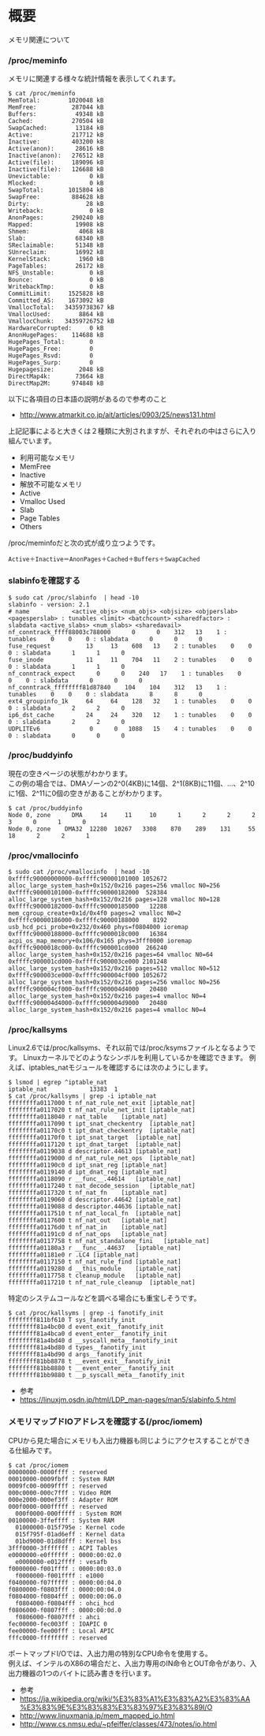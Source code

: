 # 概要
メモリ関連について

### /proc/meminfo
メモリに関連する様々な統計情報を表示してくれます。
```
$ cat /proc/meminfo 
MemTotal:        1020048 kB
MemFree:          287044 kB
Buffers:           49348 kB
Cached:           270504 kB
SwapCached:        13184 kB
Active:           217712 kB
Inactive:         403200 kB
Active(anon):      28616 kB
Inactive(anon):   276512 kB
Active(file):     189096 kB
Inactive(file):   126688 kB
Unevictable:           0 kB
Mlocked:               0 kB
SwapTotal:       1015804 kB
SwapFree:         884628 kB
Dirty:                28 kB
Writeback:             0 kB
AnonPages:        290240 kB
Mapped:            19908 kB
Shmem:              4068 kB
Slab:              68340 kB
SReclaimable:      51348 kB
SUnreclaim:        16992 kB
KernelStack:        1960 kB
PageTables:        26172 kB
NFS_Unstable:          0 kB
Bounce:                0 kB
WritebackTmp:          0 kB
CommitLimit:     1525828 kB
Committed_AS:    1673092 kB
VmallocTotal:   34359738367 kB
VmallocUsed:        8864 kB
VmallocChunk:   34359726752 kB
HardwareCorrupted:     0 kB
AnonHugePages:    114688 kB
HugePages_Total:       0
HugePages_Free:        0
HugePages_Rsvd:        0
HugePages_Surp:        0
Hugepagesize:       2048 kB
DirectMap4k:       73664 kB
DirectMap2M:      974848 kB
```

以下に各項目の日本語の説明があるので参考のこと
- http://www.atmarkit.co.jp/ait/articles/0903/25/news131.html


上記記事によると大きくは２種類に大別されますが、それぞれの中はさらに入り組んでいます。
- 利用可能なメモリ
 - MemFree
 - Inactive
- 解放不可能なメモリ
 - Active
 - Vmalloc Used
 - Slab
 - Page Tables
 - Others

/proc/meminfoだと次の式が成り立つようです。
```
Active＋Inactive＝AnonPages＋Cached＋Buffers＋SwapCached
```

### slabinfoを確認する
```
$ sudo cat /proc/slabinfo  | head -10
slabinfo - version: 2.1
# name            <active_objs> <num_objs> <objsize> <objperslab> <pagesperslab> : tunables <limit> <batchcount> <sharedfactor> : slabdata <active_slabs> <num_slabs> <sharedavail>
nf_conntrack_ffff88003c788000      0      0    312   13    1 : tunables    0    0    0 : slabdata      0      0      0
fuse_request          13     13    608   13    2 : tunables    0    0    0 : slabdata      1      1      0
fuse_inode            11     11    704   11    2 : tunables    0    0    0 : slabdata      1      1      0
nf_conntrack_expect      0      0    240   17    1 : tunables    0    0    0 : slabdata      0      0      0
nf_conntrack_ffffffff81d87840    104    104    312   13    1 : tunables    0    0    0 : slabdata      8      8      0
ext4_groupinfo_1k     64     64    128   32    1 : tunables    0    0    0 : slabdata      2      2      0
ip6_dst_cache         24     24    320   12    1 : tunables    0    0    0 : slabdata      2      2      0
UDPLITEv6              0      0   1088   15    4 : tunables    0    0    0 : slabdata      0      0      0
```

### /proc/buddyinfo
現在の空きページの状態がわかります。  
この例の場合では、DMAゾーンの2^0(4KB)に14個、2^1(8KB)に11個、...、2^10に1個、2^11に0個の空きがあることがわかります。
```
$ cat /proc/buddyinfo 
Node 0, zone      DMA     14     11     10      1      2      2      2      3      0      1      0 
Node 0, zone    DMA32  12280  10267   3308    870    289    131     55     18      2      2      1 
```

### /proc/vmallocinfo
```
$ sudo cat /proc/vmallocinfo  | head -10
0xffffc90000000000-0xffffc90000101000 1052672 alloc_large_system_hash+0x152/0x216 pages=256 vmalloc N0=256
0xffffc90000101000-0xffffc90000182000  528384 alloc_large_system_hash+0x152/0x216 pages=128 vmalloc N0=128
0xffffc90000182000-0xffffc90000185000   12288 mem_cgroup_create+0x1d/0x4f0 pages=2 vmalloc N0=2
0xffffc90000186000-0xffffc90000188000    8192 usb_hcd_pci_probe+0x232/0x460 phys=f0804000 ioremap
0xffffc90000188000-0xffffc9000018c000   16384 acpi_os_map_memory+0x106/0x165 phys=3fff0000 ioremap
0xffffc9000018c000-0xffffc900001cd000  266240 alloc_large_system_hash+0x152/0x216 pages=64 vmalloc N0=64
0xffffc900001cd000-0xffffc900003ce000 2101248 alloc_large_system_hash+0x152/0x216 pages=512 vmalloc N0=512
0xffffc900003ce000-0xffffc900004cf000 1052672 alloc_large_system_hash+0x152/0x216 pages=256 vmalloc N0=256
0xffffc900004cf000-0xffffc900004d4000   20480 alloc_large_system_hash+0x152/0x216 pages=4 vmalloc N0=4
0xffffc900004d4000-0xffffc900004d9000   20480 alloc_large_system_hash+0x152/0x216 pages=4 vmalloc N0=4
```

### /proc/kallsyms
Linux2.6では/proc/kallsyms、それ以前では/proc/ksymsファイルとなるようです。
Linuxカーネルでどのようなシンボルを利用しているかを確認できます。
例えば、iptables_natモジュールを確認するには次のようにします。

```
$ lsmod | egrep ^iptable_nat
iptable_nat            13383  1 
$ cat /proc/kallsyms | grep -i iptable_nat
ffffffffa0117000 t nf_nat_rule_net_exit	[iptable_nat]
ffffffffa0117020 t nf_nat_rule_net_init	[iptable_nat]
ffffffffa0118040 r nat_table	[iptable_nat]
ffffffffa0117090 t ipt_snat_checkentry	[iptable_nat]
ffffffffa01170c0 t ipt_dnat_checkentry	[iptable_nat]
ffffffffa01170f0 t ipt_snat_target	[iptable_nat]
ffffffffa0117120 t ipt_dnat_target	[iptable_nat]
ffffffffa0119038 d descriptor.44613	[iptable_nat]
ffffffffa0119000 d nf_nat_rule_net_ops	[iptable_nat]
ffffffffa01190c0 d ipt_snat_reg	[iptable_nat]
ffffffffa0119140 d ipt_dnat_reg	[iptable_nat]
ffffffffa0118090 r __func__.44614	[iptable_nat]
ffffffffa0117240 t nat_decode_session	[iptable_nat]
ffffffffa0117320 t nf_nat_fn	[iptable_nat]
ffffffffa0119060 d descriptor.44642	[iptable_nat]
ffffffffa0119088 d descriptor.44636	[iptable_nat]
ffffffffa0117510 t nf_nat_local_fn	[iptable_nat]
ffffffffa0117600 t nf_nat_out	[iptable_nat]
ffffffffa01176d0 t nf_nat_in	[iptable_nat]
ffffffffa01191c0 d nf_nat_ops	[iptable_nat]
ffffffffa0117758 t nf_nat_standalone_fini	[iptable_nat]
ffffffffa01180a3 r __func__.44637	[iptable_nat]
ffffffffa01181e0 r .LC4	[iptable_nat]
ffffffffa0117150 t nf_nat_rule_find	[iptable_nat]
ffffffffa0119280 d __this_module	[iptable_nat]
ffffffffa0117758 t cleanup_module	[iptable_nat]
ffffffffa0117210 t nf_nat_rule_cleanup	[iptable_nat]
```

特定のシステムコールなどを調べる場合にも重宝しそうです。
```
$ cat /proc/kallsyms | grep -i fanotify_init
ffffffff811bf610 T sys_fanotify_init
ffffffff81a4bc00 d event_exit__fanotify_init
ffffffff81a4bca0 d event_enter__fanotify_init
ffffffff81a4bd40 d __syscall_meta__fanotify_init
ffffffff81a4bd80 d types__fanotify_init
ffffffff81a4bd90 d args__fanotify_init
ffffffff81bb8878 t __event_exit__fanotify_init
ffffffff81bb8880 t __event_enter__fanotify_init
ffffffff81bb9880 t __p_syscall_meta__fanotify_init
```

- 参考
 - https://linuxjm.osdn.jp/html/LDP_man-pages/man5/slabinfo.5.html


### メモリマップドIOアドレスを確認する(/proc/iomem)
CPUから見た場合にメモリも入出力機器も同じようにアクセスすることができる仕組みです。
```
$ cat /proc/iomem 
00000000-0000ffff : reserved
00010000-0009fbff : System RAM
0009fc00-0009ffff : reserved
000c0000-000c7fff : Video ROM
000e2000-000ef3ff : Adapter ROM
000f0000-000fffff : reserved
  000f0000-000fffff : System ROM
00100000-3ffeffff : System RAM
  01000000-015f795e : Kernel code
  015f795f-01ad6eff : Kernel data
  01bd9000-01d8dfff : Kernel bss
3fff0000-3fffffff : ACPI Tables
e0000000-e0ffffff : 0000:00:02.0
  e0000000-e012ffff : vesafb
f0000000-f001ffff : 0000:00:03.0
  f0000000-f001ffff : e1000
f0400000-f07fffff : 0000:00:04.0
f0800000-f0803fff : 0000:00:04.0
f0804000-f0804fff : 0000:00:06.0
  f0804000-f0804fff : ohci_hcd
f0806000-f0807fff : 0000:00:0d.0
  f0806000-f0807fff : ahci
fec00000-fec003ff : IOAPIC 0
fee00000-fee00fff : Local APIC
fffc0000-ffffffff : reserved
```

ポートマップドI/Oでは、入出力用の特別なCPU命令を使用する。  
例えば、インテルのX86の場合だと、入出力専用のIN命令とOUT命令があり、入出力機器の1つのバイトに読み書きを行います。

- 参考
 - https://ja.wikipedia.org/wiki/%E3%83%A1%E3%83%A2%E3%83%AA%E3%83%9E%E3%83%83%E3%83%97%E3%83%89I/O
 - http://www.linuxmania.jp/mem_mapped_io.html
 - http://www.cs.nmsu.edu/~pfeiffer/classes/473/notes/io.html
